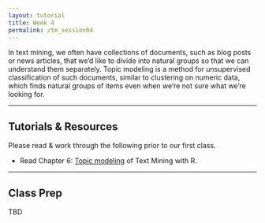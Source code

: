 ```yaml
---
layout: tutorial
title: Week 4
permalink: /tm_session04
---
```


In text mining, we often have collections of documents, such as blog posts or news articles, that we’d like to divide into natural groups so that we can understand them separately. Topic modeling is a method for unsupervised classification of such documents, similar to clustering on numeric data, which finds natural groups of items even when we’re not sure what we’re looking for.
<hr>


## Tutorials & Resources

Please read & work through the following prior to our first class. 

- Read Chapter 6: [Topic modeling](http://tidytextmining.com/topicmodeling.html) of Text Mining with R.

<hr>

## Class Prep

TBD
